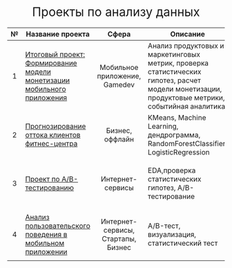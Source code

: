<h1 style="font-weight:normal" align="center">
  &nbsp;Проекты по анализу данных&nbsp;
</h1>

|№|Название проекта|Сфера|Описание|Стек|
|:-----:|-----|:-----:|-----|:-----:|
|1|[Итоговый проект: Формирование модели монетизации мобильного приложения](https://github.com/pyrrow0w/Yandex_practicum/tree/main/Monetization%20model)|Мобильное приложение, Gamedev|Анализ продуктовых и маркетинговых метрик, проверка статистических гипотез, расчет модели монетизации, продуктовые метрики, событийная аналитика |`Pandas` `Seaborn` `Matplotlib` `Numpy` `SciPy`|
|2|[Прогнозирование оттока клиентов фитнес-центра](https://github.com/pyrrow0w/Yandex_practicum/tree/main/Fitness%20customers%20ML%20churn%20model)|Бизнес, оффлайн|KMeans, Machine Learning, дендрограмма, RandomForestClassifier, LogisticRegression|`Pandas` `Seaborn` `Matplotlib` `Sklearn` `SciPy`|
|3|[Проект по А/B-тестированию](https://github.com/pyrrow0w/Yandex_practicum/tree/main/AB-test)|Интернет-сервисы|EDA,проверка статистических гипотез, A/B-тестирование|`Pandas` `Seaborn` `Matplotlib` `Numpy` `SciPy` `Plotly` `Math`|
|4|[Анализ пользовательского поведения в мобильном приложении](https://github.com/pyrrow0w/Yandex_practicum/tree/main/User's%20behavior%20analytics)|Интернет-сервисы, Стартапы, Бизнес|A/B-тест, визуализация, статистический тест|`Pandas` `Seaborn` `Matplotlib` `Numpy` `SciPy` `Plotly` `Math`|
